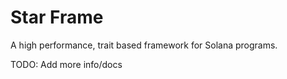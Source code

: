 # Star Frame

A high performance, trait based framework for Solana programs. 

TODO: Add more info/docs
